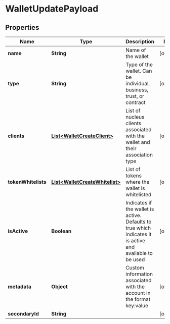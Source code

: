 
# WalletUpdatePayload

## Properties
Name | Type | Description | Notes
------------ | ------------- | ------------- | -------------
**name** | **String** | Name of the wallet |  [optional]
**type** | **String** | Type of the wallet. Can be individual, business, trust, or contract |  [optional]
**clients** | [**List&lt;WalletCreateClient&gt;**](WalletCreateClient.md) | List of nucleus clients associated with the wallet and their association type |  [optional]
**tokenWhitelists** | [**List&lt;WalletCreateWhitelist&gt;**](WalletCreateWhitelist.md) | List of tokens where the wallet is whitelisted |  [optional]
**isActive** | **Boolean** | Indicates if the wallet is active. Defaults to true which indicates it is active and available to be used |  [optional]
**metadata** | **Object** | Custom information associated with the account in the format key:value |  [optional]
**secondaryId** | **String** |  |  [optional]




